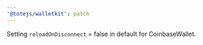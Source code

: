 ```yaml
---
'@totejs/walletkit': patch
---
```


Setting `reloadOnDisconnect` = false in default for CoinbaseWallet.
